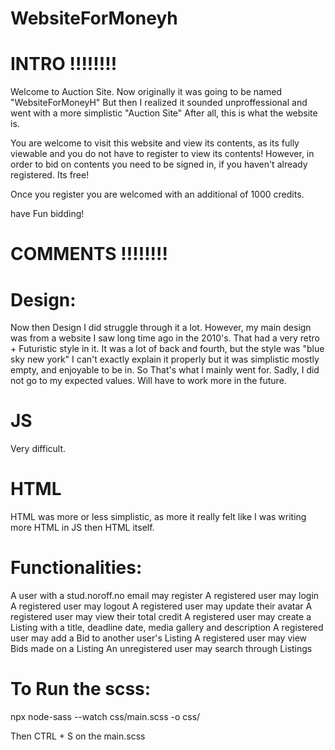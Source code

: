# WebsiteForMoneyh


# INTRO  !!!!!!!!


Welcome to Auction Site. Now originally it was going to be named "WebsiteForMoneyH" But then I realized it sounded unproffessional and went with a more simplistic "Auction Site"
After all, this is what the website is.

You are welcome to visit this website and view its contents, as its fully viewable and you do not have to register to view its contents!
However, in order to bid on contents you need to be signed in, if you haven't already registered. Its free!

Once you register you are welcomed with an additional of 1000 credits. 

have Fun bidding!





# COMMENTS !!!!!!!!


# Design:
Now then Design I did struggle through it a lot. 
However, my main design was from a website I saw long time ago in the 2010's. That had a very retro + Futuristic style in it. 
It was a lot of back and fourth, but the style was "blue sky new york" I can't exactly explain it properly but it was simplistic
mostly empty, and enjoyable to be in. So That's what I mainly went for.
Sadly, I did not go to my expected values. Will have to work more in the future.


# JS
Very difficult.

# HTML
HTML was more or less simplistic, as more it really felt like I was writing more HTML in JS then HTML itself. 




# Functionalities:
A user with a stud.noroff.no email may register
A registered user may login
A registered user may logout
A registered user may update their avatar
A registered user may view their total credit
A registered user may create a Listing with a title, deadline date, media gallery and
description
A registered user may add a Bid to another user's Listing
A registered user may view Bids made on a Listing
An unregistered user may search through Listings





# To Run the scss:
 
npx node-sass --watch css/main.scss -o css/

Then CTRL + S on the main.scss

